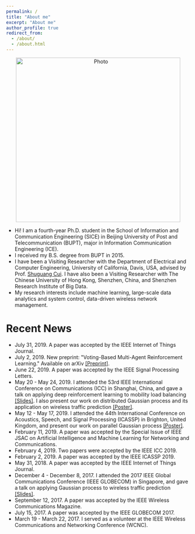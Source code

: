 ```yaml
---
permalink: /
title: "About me"
excerpt: "About me"
author_profile: true
redirect_from: 
  - /about/
  - /about.html
---
```


<p align="center">
  <img src="https://gitxuy.github.io//files/XuY.jpg?raw=true" alt="Photo" style="width: 450px;"/>
</p>

* Hi! I am a fourth-year Ph.D. student in the School of Information and Communication Engineering (SICE) in Beijing University of Post and Telecommunication (BUPT), major in Information Communication Engineering (ICE). 
* I received my B.S. degree from BUPT in 2015. 
* I have been a Visiting Researcher with the Department of Electrical and Computer Engineering, University of California, Davis, USA, advised by Prof. [Shuguang Cui](https://faculty.engineering.ucdavis.edu/cui/). I have also been a Visiting Researcher with The Chinese University of Hong Kong, Shenzhen, China, and Shenzhen Research Institute of Big Data. 
* My research interests include machine learning, large-scale data analytics and system control, data-driven wireless network management.

# Recent News
* July 31, 2019. A paper was accepted by the IEEE Internet of Things Journal.
* July 2, 2019. New preprint: "Voting-Based Multi-Agent Reinforcement Learning." Available on arXiv [[Preprint]](https://arxiv.org/abs/1907.01385).
* June 22, 2019. A paper was accepted by the IEEE Signal Processing Letters.
* May 20 - May 24, 2019. I attended the  53rd IEEE International Conference on Communications (ICC) in Shanghai, China, and gave a talk on applying deep reinforcement learning to mobility load balancing [[Slides]](http://gitxuy.github.io/files/ICC2019_DRL.pdf). I also present our work on distributed Gaussian process and its application on wireless traffic prediction [[Poster]](http://gitxuy.github.io/files/ICC2019_GP.pdf).
* May 12 - May 17, 2019. I attended the 44th International Conference on Acoustics, Speech, and Signal Processing (ICASSP) in Brighton, United Kingdom, and present our work on parallel Gaussian process [[Poster]](http://gitxuy.github.io/files/ICASSP2019_GP.pdf).
* February 11, 2019. A paper was accepted by the Special Issue of IEEE JSAC on Artificial Intelligence and Machine Learning for Networking and Communications.
* February 4, 2019. Two papers were accepted by the IEEE ICC 2019.
* February 2, 2019. A paper was accepted by the IEEE ICASSP 2019.
* May 31, 2018. A paper was accepted by the IEEE Internet of Things Journal.
* December 4 - December 8, 2017. I attended the 2017 IEEE Global Communications Conference (IEEE GLOBECOM) in Singapore, and gave a talk on applying Gaussian process to wireless traffic prediction [[Slides]](http://gitxuy.github.io/files/GlobeCom17_GP.pdf).
* September 12, 2017. A paper was accepted by the IEEE Wireless Communications Magazine.
* July 15, 2017. A paper was accepted by the IEEE GLOBECOM 2017.
* March 19 - March 22, 2017. I served as a volunteer at the IEEE Wireless Communications and Networking Conference (WCNC).